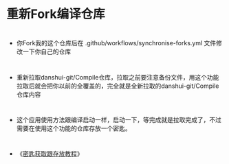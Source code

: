 # 重新Fork编译仓库
#
- 你Fork我的这个仓库后在 .github/workflows/synchronise-forks.yml 文件修改一下你自己的仓库
#
- 重新拉取danshui-git/Compile仓库，拉取之前要注意备份文件，用这个功能拉取后就会把你以前的全覆盖的，完全就是全新拉取的danshui-git/Compile仓库内容
#
- 这个应用使用方法跟编译启动一样，启动一下，等完成就是拉取完成了，不过需要在使用这个功能的仓库存放一个密匙。
#
- 《[密匙获取跟存放教程](https://github.com/danshui-git/shuoming/blob/master/jm.md)》

